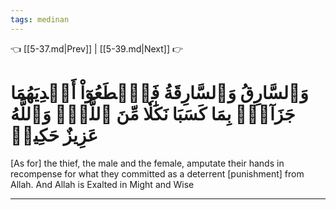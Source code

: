 ```yaml
---
tags: medinan
---
```


👈 [[5-37.md|Prev]] | [[5-39.md|Next]] 👉

# وَٱلسَّارِقُ وَٱلسَّارِقَةُ فَٱقۡطَعُوٓاْ أَيۡدِيَهُمَا جَزَآءَۢ بِمَا كَسَبَا نَكَٰلٗا مِّنَ ٱللَّهِۗ وَٱللَّهُ عَزِيزٌ حَكِيمٞ

[As for] the thief, the male and the female, amputate their hands in recompense for what they committed as a deterrent [punishment] from Allah. And Allah is Exalted in Might and Wise

---

